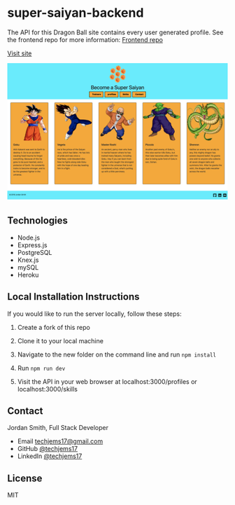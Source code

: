 # super-saiyan-backend
The API for this Dragon Ball site contains every user generated profile. See the frontend repo for more information:
[Frontend repo](https://github.com/techjems17/super-saiyan-frontend)

[Visit site](http://super-saiyan.surge.sh/)

![screenshot](https://github.com/techjems17/super-saiyan-backend/blob/master/Screen%20Shot%202018-03-23%20at%204.13.57%20PM.png)

## Technologies

* Node.js
* Express.js
* PostgreSQL
* Knex.js
* mySQL
* Heroku

## Local Installation Instructions
If you would like to run the server locally, follow these steps:

1. Create a fork of this repo

2. Clone it to your local machine

3. Navigate to the new folder on the command line and run `npm install`

4. Run `npm run dev`

5. Visit the API in your web browser at localhost:3000/profiles or localhost:3000/skills

## Contact

Jordan Smith, Full Stack Developer

* Email techjems17@gmail.com
* GitHub [@techjems17](https://github.com/techjems17)
* LinkedIn [@techjems17](https://linkedin.com/in/techjems17)

## License

MIT